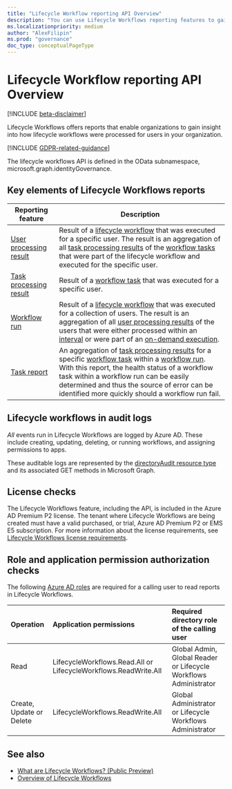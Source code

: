 ```yaml
---
title: "Lifecycle Workflow reporting API Overview"
description: "You can use Lifecycle Workflows reporting features to gain insight into how lifecycle workflows were processed for users in your organization. Auditable logs are also available to track all events relating to Lifecycle Workflows in your tenant."
ms.localizationpriority: medium
author: "AlexFilipin"
ms.prod: "governance"
doc_type: conceptualPageType
---
```


# Lifecycle Workflow reporting API Overview

[!INCLUDE [beta-disclaimer](../../includes/beta-disclaimer.md)]

Lifecycle Workflows offers reports that enable organizations to gain insight into how lifecycle workflows were processed for users in your organization.

[!INCLUDE [GDPR-related-guidance](../../includes/gdpr-msgraph-export-note.md)]

The lifecycle workflows API is defined in the OData subnamespace, microsoft.graph.identityGovernance.

## Key elements of Lifecycle Workflows reports

| Reporting feature | Description |
|--|--|
| [User processing result](identitygovernance-userprocessingresult.md) | Result of a [lifecycle workflow](../resources/identitygovernance-workflow.md) that was executed for a specific user. The result is an aggregation of all [task processing results](../resources/identitygovernance-taskprocessingresult.md) of the [workflow tasks](../resources/identitygovernance-task.md) that were part of the lifecycle workflow and executed for the specific user. |
| [Task processing result](identitygovernance-taskprocessingresult.md) | Result of a [workflow task](../resources/identitygovernance-task.md) that was executed for a specific user. |
| [Workflow run](identitygovernance-run.md) | Result of a [lifecycle workflow](../resources/identitygovernance-workflow.md) that was executed for a collection of users. The result is an aggregation of all [user processing results](../resources/identitygovernance-userprocessingresult.md) of the users that were either processed within an [interval](../resources/identitygovernance-lifecyclemanagementsettings.md#properties) or were part of an [on-demand execution](../api/identitygovernance-workflow-activate.md). |
| [Task report](identitygovernance-taskreport.md) | An aggregation of [task processing results](../resources/identitygovernance-taskprocessingresult.md) for a specific [workflow task](../resources/identitygovernance-task.md) within a [workflow run](../resources/identitygovernance-run.md). With this report, the health status of a workflow task within a workflow run can be easily determined and thus the source of error can be identified more quickly should a workflow run fail. |

## Lifecycle workflows in audit logs

*All* events run in Lifecycle Workflows are logged by Azure AD. These include creating, updating, deleting, or running workflows, and assigning permissions to apps.

These auditable logs are represented by the [directoryAudit resource type](/graph/api/resources/directoryaudit) and its associated GET methods in Microsoft Graph.

## License checks

The Lifecycle Workflows feature, including the API, is included in the Azure AD Premium P2 license. The tenant where Lifecycle Workflows are being created must have a valid purchased, or trial, Azure AD Premium P2 or EMS E5 subscription. For more information about the license requirements, see [Lifecycle Workflows license requirements](/azure/active-directory/governance/what-are-lifecycle-workflows.md#license-requirements).

## Role and application permission authorization checks

The following [Azure AD roles](/azure/active-directory/roles/permissions-reference) are required for a calling user to read reports in Lifecycle Workflows.

| Operation | Application permissions | Required directory role of the calling user |
|:------------------|:------------|:--------------------------------------------|
| Read | LifecycleWorkflows.Read.All or LifecycleWorkflows.ReadWrite.All | Global Admin, Global Reader or Lifecycle Workflows Administrator |
| Create, Update or Delete | LifecycleWorkflows.ReadWrite.All | Global Administrator or Lifecycle Workflows Administrator |

## See also

+ [What are Lifecycle Workflows? (Public Preview)](/azure/active-directory/governance/what-are-lifecycle-workflows)
+ [Overview of Lifecycle Workflows](identitygovernance-lifecycleworkflows-overview.md)

